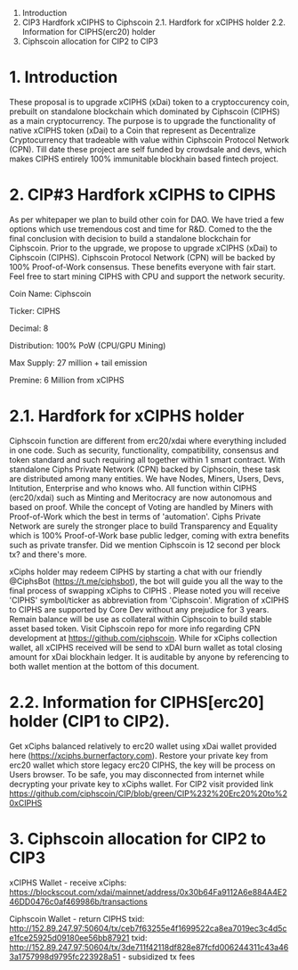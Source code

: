 1. Introduction
2. CIP3 Hardfork xCIPHS to Ciphscoin
  2.1. Hardfork for xCIPHS holder
  2.2. Information for CIPHS(erc20) holder
3. Ciphscoin allocation for CIP2 to CIP3
 
# 1. Introduction
These proposal is to upgrade xCIPHS (xDai) token to a cryptoccurency coin, prebuilt on standalone blockchain which dominated by Ciphscoin (CIPHS) as a main cryptocurrency. The purpose is to upgrade the functionality of native xCIPHS token (xDai) to a Coin that represent as Decentralize Cryptocurrency that tradeable with value within Ciphscoin Protocol Network (CPN). Till date these project are self funded by crowdsale and devs, which makes CIPHS entirely 100% immunitable blockhain based fintech project.

# 2. CIP#3 Hardfork xCIPHS to CIPHS
As per whitepaper we plan to build other coin for DAO. We have tried a few options which use tremendous cost and time for R&D. Comed to the the final conclusion with decision to  build a standalone blockchain for Ciphscoin. Prior to the upgrade, we propose to upgrade xCIPHS (xDai) to Ciphscoin (CIPHS). Ciphscoin Protocol Network (CPN) will be backed by 100% Proof-of-Work consensus. These benefits everyone with fair start. Feel free to start mining CIPHS with CPU and support the network security.

Coin Name: Ciphscoin

Ticker: CIPHS

Decimal: 8

Distribution: 100% PoW (CPU/GPU Mining)

Max Supply: 27 million + tail emission

Premine: 6 Million from xCIPHS

# 2.1. Hardfork for xCIPHS holder
Ciphscoin function are different from erc20/xdai where everything included in one code. Such as security, functionality, compatibility, consensus and token standard and such requiring all together within 1 smart contract. With standalone Ciphs Private Network (CPN) backed by Ciphscoin, these task are distributed among many entities. We have Nodes, Miners, Users, Devs, Intitution, Enterprise and who knows who. All function within CIPHS (erc20/xdai) such as Minting and Meritocracy are now autonomous and based on proof. While the concept of Voting are handled by Miners with Proof-of-Work which the best in terms of 'automation'. Ciphs Private Network are surely the stronger place to build Transparency and Equality which is 100% Proof-of-Work base public ledger, coming with extra benefits such as private transfer. Did we mention Ciphscoin is 12 second per block tx? and there's more.

xCiphs holder may redeem CIPHS by starting a chat with our friendly @CiphsBot (https://t.me/ciphsbot), the bot will guide you all the way to the final process of swapping xCiphs to CIPHS . Please noted you will receive 'CIPHS' symbol/ticker as abbreviation from 'Ciphscoin'. Migration of xCIPHS to CIPHS are supported by Core Dev without any prejudice for 3 years. Remain balance will be use as collateral within Ciphscoin to build stable asset based token. Visit Ciphscoin repo for more info regarding CPN development at https://github.com/ciphscoin. While for xCiphs collection wallet, all xCIPHS received will be send to xDAI burn wallet as total closing amount for xDai blockhain ledger. It is auditable by anyone by referencing to both wallet mention at the bottom of this document.

# 2.2. Information for CIPHS[erc20] holder (CIP1 to CIP2).
Get xCiphs balanced relatively to erc20 wallet using xDai wallet provided here (https://xciphs.burnerfactory.com). Restore your private key from erc20 wallet which store legacy erc20 CIPHS, the key will be process on Users browser. To be safe, you may disconnected from internet while decrypting your private key to xCiphs wallet. For CIP2 visit provided link https://github.com/ciphscoin/CIP/blob/green/CIP%232%20Erc20%20to%20xCIPHS

# 3. Ciphscoin allocation for CIP2 to CIP3
xCIPHS Wallet - receive xCiphs: 
https://blockscout.com/xdai/mainnet/address/0x30b64Fa9112A6e884A4E246DD0476c0af469986b/transactions

Ciphscoin Wallet - return CIPHS
txid: http://152.89.247.97:50604/tx/ceb7f63255e4f1699522ca8ea7019ec3c4d5ce1fce25925d09180ee56bb87921 
txid: http://152.89.247.97:50604/tx/3de711f42118df828e87fcfd006244311c43a463a1757998d9795fc223928a51 - subsidized tx fees


